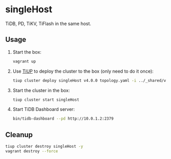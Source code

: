 # singleHost

TiDB, PD, TiKV, TiFlash in the same host.

## Usage

1. Start the box:

   ```bash
   vagrant up
   ```

1. Use [TiUP](https://tiup.io/) to deploy the cluster to the box (only need to do it once):

   ```bash
   tiup cluster deploy singleHost v4.0.0 topology.yaml -i ../_shared/vagrant_key -y --user vagrant
   ```

1. Start the cluster in the box:

   ```bash
   tiup cluster start singleHost
   ```

1. Start TiDB Dashboard server:

   ```bash
   bin/tidb-dashboard --pd http://10.0.1.2:2379
   ```

## Cleanup

```bash
tiup cluster destroy singleHost -y
vagrant destroy --force
```
